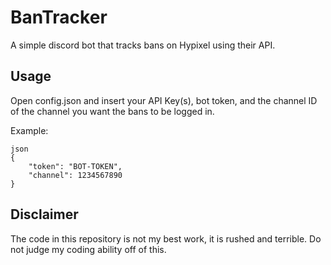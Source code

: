 # BanTracker
A simple discord bot that tracks bans on Hypixel using their API.

## Usage
Open config.json and insert your API Key(s), bot token, and the channel ID of the channel you want the bans to be logged in.

Example:
``` 
json
{
    "token": "BOT-TOKEN",
    "channel": 1234567890
}
```

## Disclaimer
The code in this repository is not my best work, it is rushed and terrible. Do not judge my coding ability off of this.

